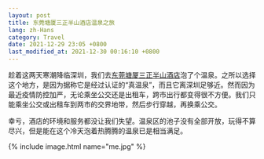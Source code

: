 ```yaml
---
layout: post
title: 东莞塘厦三正半山酒店温泉之旅
lang: zh-Hans
category: Travel
date: 2021-12-29 23:05 +0800
last_modified_at: 2021-12-30 00:16:10 +0800
---
```

趁着这两天寒潮降临深圳，我们去[东莞塘厦三正半山酒店](https://goo.gl/maps/XyVnkQASLbADcHR7A)泡了个温泉。之所以选择这个地方，是因为据称它是经过认证的“真温泉”，而且它离深圳足够近。然而因为最近疫情防控加严，无论乘坐公交还是出租车，跨市出行都变得很不方便。我们只能乘坐公交或出租车到两市的交界地带，然后步行穿越，再换乘公交。

幸亏，酒店的环境和服务都没让我们失望。温泉区的池子没有全部开放，玩得不算尽兴，但是能在这个冷天泡着热腾腾的温泉已是相当满足。

{% include image.html name="me.jpg" %}
